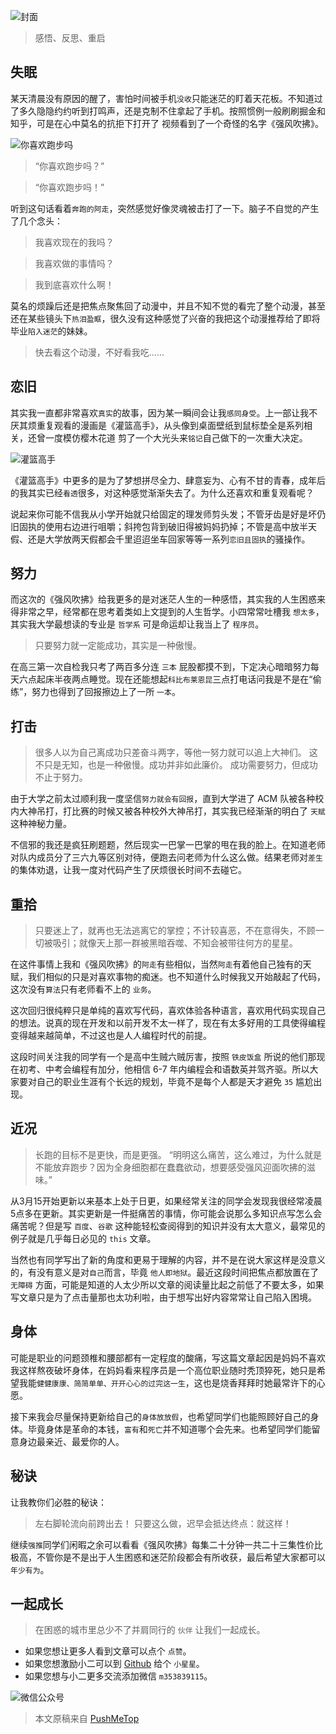 <!-- # 强风吹拂 -->

![封面](https://raw.githubusercontent.com/pushmetop/resource/master/30-seconds-for-everyday/running/poster.png)

> 感悟、反思、重启

## 失眠

某天清晨没有原因的醒了，害怕时间被手机`没收`只能迷茫的盯着天花板。不知道过了多久隐隐约约听到打鸣声，还是克制不住拿起了手机。按照惯例一般刷刷掘金和知乎，可是在心中莫名的抗拒下打开了 视频看到了一个奇怪的名字《强风吹拂》。

![你喜欢跑步吗](https://raw.githubusercontent.com/pushmetop/resource/master/30-seconds-for-everyday/running/run.png)

> “你喜欢跑步吗？”

> “你喜欢跑步吗！”

听到这句话看着`奔跑的阿走`，突然感觉好像灵魂被击打了一下。脑子不自觉的产生了几个念头：

>我喜欢现在的我吗？

>我喜欢做的事情吗？

>我到底喜欢什么啊！

莫名的烦躁后还是把焦点聚焦回了动漫中，并且不知不觉的看完了整个动漫，甚至还在某些镜头下`热泪盈眶`，很久没有这种感觉了兴奋的我把这个动漫推荐给了即将毕业`陷入迷茫`的妹妹。

> 快去看这个动漫，不好看我吃......

## 恋旧

其实我一直都非常喜欢`真实`的故事，因为某一瞬间会让我`感同身受`。上一部让我不厌其烦重复观看的漫画是《灌篮高手》，从头像到桌面壁纸到鼠标垫全是系列相关，还曾一度模仿樱木花道 剪了一个大光头来`铭记`自己做下的一次重大决定。

![灌篮高手](https://raw.githubusercontent.com/pushmetop/resource/master/30-seconds-for-everyday/running/cry.png)

《灌篮高手》中更多的是为了梦想拼尽全力、肆意妄为、心有不甘的青春，成年后的我其实已经`看透`很多，对这种感觉渐渐失去了。为什么还喜欢和重复观看呢？

说起来你可能不信我从小学开始就只给固定的理发师剪头发；不管牙齿是好是坏仍旧固执的使用右边进行咀嚼；斜挎包背到破旧得被妈妈扔掉；不管是高中放半天假、还是大学放两天假都会千里迢迢坐车回家等等一系列`恋旧且固执`的骚操作。

## 努力

而这次的《强风吹拂》给我更多的是对迷茫人生的一种感悟，其实我的人生困惑来得非常之早，经常都在思考着类如上文提到的人生哲学。小四常常吐槽我 `想太多`，其实我大学最想读的专业是 `哲学系` 可是命运却让我当上了 `程序员`。

> 只要努力就一定能成功，其实是一种傲慢。

在高三第一次自检我只考了两百多分连 `三本` 屁股都摸不到，下定决心暗暗努力每天六点起床半夜两点睡觉。现在还能想起`科比布莱恩昆`三点打电话问我是不是在“偷练”，努力也得到了回报擦边上了一所 `一本`。

## 打击

> 很多人以为自己离成功只差奋斗两字，等他一努力就可以追上大神们。
> 这不只是无知，也是一种傲慢。成功并非如此廉价。 
> 成功需要努力，但成功不止于努力。

由于大学之前太过顺利我一度坚信`努力就会有回报`，直到大学进了 ACM 队被各种校内大神吊打，打比赛的时候又被各种校外大神吊打，其实我已经渐渐的明白了 `天赋` 这种神秘力量。

不信邪的我还是疯狂刷题题，然后现实一巴掌一巴掌的甩在我的脸上。在知道老师对队内成员分了三六九等区别对待，便跑去问老师为什么这么做。结果老师对`差生`的集体劝退，让我一度对代码产生了厌烦很长时间不去碰它。

## 重拾

> 只要迷上了，就再也无法逃离它的掌控；不计较喜恶，不在意得失，不顾一切被吸引；就像天上那一群被黑暗吞噬、不知会被带往何方的星星。

在这件事情上我和《强风吹拂》的`阿走`有些相似，当然`阿走`有着他自己独有的天赋，我们相似的只是对喜欢事物的痴迷。也不知道什么时候我又开始敲起了代码，这次没有`算法`只有老师看不上的 `业务`。

这次回归很纯粹只是单纯的喜欢写代码，喜欢体验各种语言，喜欢用代码实现自己的想法。说真的现在开发和以前开发不太一样了，现在有太多好用的工具使得编程变得越来越简单，不过这也是人人编程时代的前提。

这段时间关注我的同学有一个是高中生贼六贼厉害，按照 `铁皮饭盒` 所说的他们那现在初考、中考会编程有加分，他相信 6-7 年内编程会和语数英并驾齐驱。所以大家要对自己的职业生涯有个长远的规划，毕竟不是每个人都是天才避免 `35` 尴尬出现。

## 近况

> 长跑的目标不是更快，而是更强。
“明明这么痛苦，这么难过，为什么就是不能放弃跑步？因为全身细胞都在蠢蠢欲动，想要感受强风迎面吹拂的滋味。” 

从3月15开始更新以来基本上处于日更，如果经常关注的同学会发现我很经常凌晨5点多在更新。其实更新是一件挺痛苦的事情，你可能会说那么多知识点写怎么会痛苦呢？但是写 `百度`、`谷歌` 这种能轻松查阅得到的知识并没有太大意义，最常见的例子就是几乎每日必见的 `this` 文章。

当然也有同学写出了新的角度和更易于理解的内容，并不是在说大家这样是没意义的，有没有意义是对`自己`而言，毕竟 `他人即地狱`。最近这段时间把焦点都放置在了 `无障碍` 方面，可能是知道的人太少所以文章的阅读量比起之前低了不要太多，如果写文章只是为了点击量那也太功利啦，由于想写出好内容常常让自己陷入困境。

## 身体

可能是职业的问题颈椎和腰部都有一定程度的酸痛，写这篇文章起因是妈妈不喜欢我这样熬夜破坏身体，在妈妈看来程序员是一个高位职业随时秃顶猝死，她只是希望我能`健健康康、简简单单、开开心心的过完这一生`，这也是烧香拜拜时她最常许下的心愿。

接下来我会尽量保持更新给自己的`身体放放假`，也希望同学们也能照顾好自己的身体。毕竟身体是革命的本钱，`富有`和`死亡`并不知道哪个会先来。也希望同学们能留意身边最亲近、最爱你的人。

## 秘诀

让我教你们必胜的秘诀：

>左右脚轮流向前跨出去！ 
只要这么做，迟早会抵达终点：就这样！

继续`强推`同学们闲暇之余可以看看《强风吹拂》每集二十分钟一共二十三集性价比极高，不管你是不是出于人生困惑和迷茫阶段都会有所收获，最后希望大家都可以`年少有为`。

## 一起成长

> 在困惑的城市里总少不了并肩同行的 `伙伴` 让我们一起成长。

* 如果您想让更多人看到文章可以点个 `点赞`。
* 如果您想激励小二可以到 [Github](https://github.com/pushmetop/30-seconds-for-everyday) 给个 `小星星`。
* 如果您想与小二更多交流添加微信 `m353839115`。

![微信公众号](https://raw.githubusercontent.com/pushmetop/resource/master/donate/pushmetop.png)

> 本文原稿来自 [PushMeTop](https://github.com/pushmetop)
